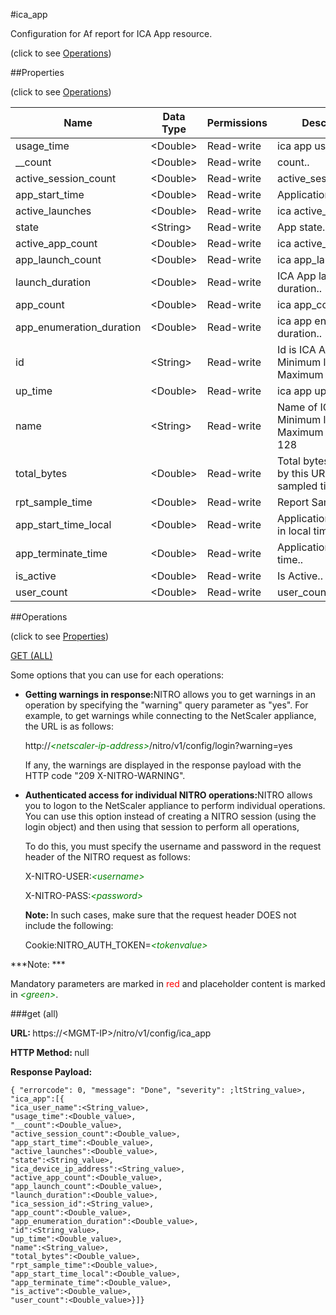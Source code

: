 #ica_app



Configuration for Af report for ICA App resource.

<span>(click to see [Operations](#operations))</span>



##Properties 

<span>(click to see [Operations](#operations))</span>





<table><thead><tr><th>Name</th><th>Data Type</th><th>Permissions</th><th>Description</th></tr></thead><tbody><tr><td>usage_time</td><td>&lt;Double></td><td>Read-write</td><td>ica app usages time..</td></tr><tr><td>__count</td><td>&lt;Double></td><td>Read-write</td><td>count..</td></tr><tr><td>active_session_count</td><td>&lt;Double></td><td>Read-write</td><td>active_session_count..</td></tr><tr><td>app_start_time</td><td>&lt;Double></td><td>Read-write</td><td>Application start time..</td></tr><tr><td>active_launches</td><td>&lt;Double></td><td>Read-write</td><td>ica active_launches.</td></tr><tr><td>state</td><td>&lt;String></td><td>Read-write</td><td>App state..</td></tr><tr><td>active_app_count</td><td>&lt;Double></td><td>Read-write</td><td>ica active_app_count..</td></tr><tr><td>app_launch_count</td><td>&lt;Double></td><td>Read-write</td><td>ica app_launch_count.</td></tr><tr><td>launch_duration</td><td>&lt;Double></td><td>Read-write</td><td>ICA App launch duration..</td></tr><tr><td>app_count</td><td>&lt;Double></td><td>Read-write</td><td>ica app_count..</td></tr><tr><td>app_enumeration_duration</td><td>&lt;Double></td><td>Read-write</td><td>ica app enumeration duration..</td></tr><tr><td>id</td><td>&lt;String></td><td>Read-write</td><td>Id is ICA App Name.<br>Minimum length = 1<br>Maximum length = 64</td></tr><tr><td>up_time</td><td>&lt;Double></td><td>Read-write</td><td>ica app up time..</td></tr><tr><td>name</td><td>&lt;String></td><td>Read-write</td><td>Name of ICA Device.<br>Minimum length = 1<br>Maximum length = 128</td></tr><tr><td>total_bytes</td><td>&lt;Double></td><td>Read-write</td><td>Total bytes accounted by this URL in sampled timeframe..</td></tr><tr><td>rpt_sample_time</td><td>&lt;Double></td><td>Read-write</td><td>Report Sample time..</td></tr><tr><td>app_start_time_local</td><td>&lt;Double></td><td>Read-write</td><td>Application start time in local timezone..</td></tr><tr><td>app_terminate_time</td><td>&lt;Double></td><td>Read-write</td><td>Application terminate time..</td></tr><tr><td>is_active</td><td>&lt;Double></td><td>Read-write</td><td>Is Active..</td></tr><tr><td>user_count</td><td>&lt;Double></td><td>Read-write</td><td>user_count..</td></tr></tbody></table>

##Operations 

<span>(click to see [Properties](#properties))</span>





[GET (ALL)](#get-all)





Some options that you can use for each operations:

<ul><li><p><b>Getting warnings in response:</b>NITRO allows you to get warnings in an operation by specifying the "warning" query parameter as "yes". For example, to get warnings while connecting to the NetScaler appliance, the URL is as follows:</p><p>http://<span style="color:green;font-style:italic;">&lt;netscaler-ip-address&gt;</span>/nitro/v1/config/login?warning=yes</p><p>If any, the warnings are displayed in the response payload with the HTTP code "209 X-NITRO-WARNING".</p></li><li><p><b>Authenticated access for individual NITRO operations:</b>NITRO allows you to logon to the NetScaler appliance to perform individual operations. You can use this option instead of creating a NITRO session (using the login object) and then using that session to perform all operations,</p><p>To do this, you must specify the username and password in the request header of the NITRO request as follows:</p><p>X-NITRO-USER:<span style="color:green;font-style:italic;">&lt;username&gt;</span></p><p>X-NITRO-PASS:<span style="color:green;font-style:italic;">&lt;password&gt;</span></p><p><b>Note: </b>In such cases, make sure that the request header DOES not include the following:</p><p>Cookie:NITRO_AUTH_TOKEN=<span style="color:green;font-style:italic;">&lt;tokenvalue&gt;</span></p></li></ul>







***Note: *** 

Mandatory parameters are marked in <span style="color:#FF0000;">red</span> and placeholder content is marked in <span style="color:green;font-style:italic">&lt;green&gt;</span>.



###get (all)







<b>URL: </b>https://&lt;MGMT-IP&gt;/nitro/v1/config/ica_app

<b>HTTP Method: </b>null

<b>Response Payload: </b>
```
{ "errorcode": 0, "message": "Done", "severity": ;ltString_value>, "ica_app":[{
"ica_user_name":<String_value>,
"usage_time":<Double_value>,
"__count":<Double_value>,
"active_session_count":<Double_value>,
"app_start_time":<Double_value>,
"active_launches":<Double_value>,
"state":<String_value>,
"ica_device_ip_address":<String_value>,
"active_app_count":<Double_value>,
"app_launch_count":<Double_value>,
"launch_duration":<Double_value>,
"ica_session_id":<String_value>,
"app_count":<Double_value>,
"app_enumeration_duration":<Double_value>,
"id":<String_value>,
"up_time":<Double_value>,
"name":<String_value>,
"total_bytes":<Double_value>,
"rpt_sample_time":<Double_value>,
"app_start_time_local":<Double_value>,
"app_terminate_time":<Double_value>,
"is_active":<Double_value>,
"user_count":<Double_value>}]}
```







